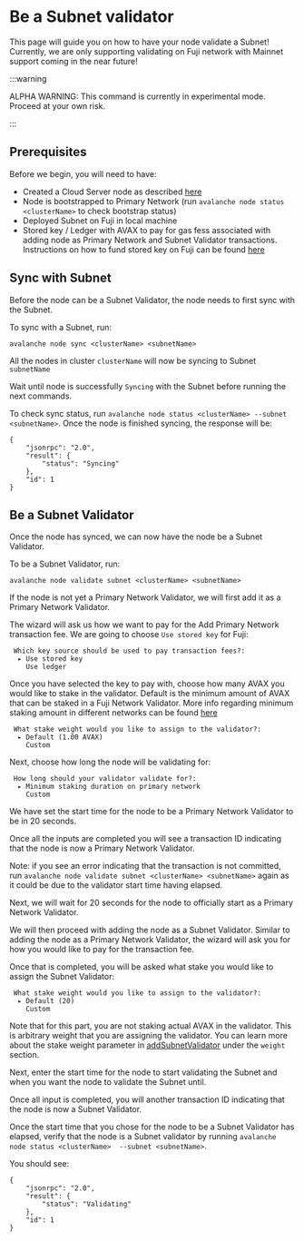 # Be a Subnet validator 

This page will guide you on how to have your node validate a Subnet! Currently, we are only 
supporting validating on Fuji network with Mainnet support coming in the near future!

:::warning

ALPHA WARNING: This command is currently in experimental mode. Proceed at your own risk.

:::

## Prerequisites

Before we begin, you will need to have:

- Created a Cloud Server node as described [here](/docs/tooling/cli-guides/create-a-validator.md)
- Node is bootstrapped to Primary Network (run `avalanche node status <clusterName>` to check 
bootstrap status)
- Deployed Subnet on Fuji in local machine
- Stored key / Ledger with AVAX to pay for gas fess associated with adding node as Primary Network 
and Subnet Validator transactions. Instructions on how to fund stored key on Fuji can be found
[here](https://docs.avax.network/build/subnet/deploy/fuji-testnet-subnet#funding-the-key)

## Sync with Subnet

Before the node can be a Subnet Validator, the node needs to first sync with the Subnet. 

To sync with a Subnet, run:

```shell
avalanche node sync <clusterName> <subnetName>
```

All the nodes in cluster `clusterName` will now be syncing to Subnet `subnetName`

Wait until node is successfully `Syncing` with the Subnet before running the next commands. 

To check sync status, run `avalanche node status <clusterName> --subnet <subnetName>`. Once the 
node is finished syncing, the response will be:

```text
{
    "jsonrpc": "2.0",
    "result": {
        "status": "Syncing"
    },
    "id": 1
}
``` 

## Be a Subnet Validator

Once the node has synced, we can now have the node be a Subnet Validator.

To be a Subnet Validator, run:

```shell
avalanche node validate subnet <clusterName> <subnetName>
```

If the node is not yet a Primary Network Validator, we will first add it as a Primary Network 
Validator. 

The wizard will ask us how we want to pay for the Add Primary Network transaction fee. 
We are going to choose `Use stored key` for Fuji:

```text
 Which key source should be used to pay transaction fees?:
  ▸ Use stored key
    Use ledger
```

Once you have selected the key to pay with, choose how many AVAX you would like to stake in the 
validator. Default is the minimum amount of AVAX that can be staked in a Fuji Network Validator.
More info regarding minimum staking amount in different networks can be found [here](https://docs.avax.network/nodes/validate/how-to-stake#fuji-testnet)

```text
 What stake weight would you like to assign to the validator?: 
  ▸ Default (1.00 AVAX)
    Custom
```

Next, choose how long the node will be validating for: 

```text
 How long should your validator validate for?: 
  ▸ Minimum staking duration on primary network
    Custom
```

We have set the start time for the node to be a Primary Network Validator to be in 20 seconds.

Once all the inputs are completed you will see a transaction ID indicating that the node is now
a Primary Network Validator.

Note: if you see an error indicating that the transaction is not committed, run 
`avalanche node validate subnet <clusterName> <subnetName>` again as it could be due to 
the validator start time having elapsed.

Next, we will wait for 20 seconds for the node to officially start as a Primary Network Validator. 

We will then proceed with adding the node as a Subnet Validator. Similar to adding the node as a 
Primary Network Validator, the wizard will ask you for how you would like to pay for the transaction
fee. 

Once that is completed, you will be asked what stake you would like to assign the Subnet Validator: 

```text
 What stake weight would you like to assign to the validator?: 
  ▸ Default (20)
    Custom
```

Note that for this part, you are not staking actual AVAX in the validator. This is arbitrary 
weight that you are assigning the validator. You can learn more about the stake weight parameter in
[addSubnetValidator](/reference/avalanchego/p-chain/api.md#platformaddsubnetvalidator) under the
`weight` section.

Next, enter the start time for the node to start validating the Subnet and when you want the node 
to validate the Subnet until. 

Once all input is completed, you will another transaction ID indicating that the node is now a 
Subnet Validator. 

Once the start time that you chose for the node to be a Subnet Validator has elapsed, verify that 
the node is a Subnet validator by running `avalanche node status <clusterName> 
--subnet <subnetName>`. 

You should see:

```text
{
    "jsonrpc": "2.0",
    "result": {
        "status": "Validating"
    },
    "id": 1
}
``` 
